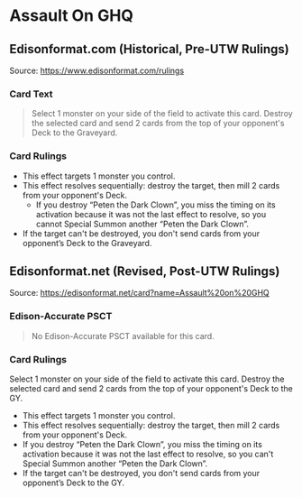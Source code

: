 # Assault On GHQ

## Edisonformat.com (Historical, Pre-UTW Rulings)

Source: https://www.edisonformat.com/rulings

### Card Text

> Select 1 monster on your side of the field to activate this card. Destroy the selected card and send 2 cards from the top of your opponent's Deck to the Graveyard.

### Card Rulings

*   This effect targets 1 monster you control.
*   This effect resolves sequentially: destroy the target, then mill 2 cards from your opponent's Deck.
    *   If you destroy “Peten the Dark Clown”, you miss the timing on its activation because it was not the last effect to resolve, so you cannot Special Summon another “Peten the Dark Clown”.
*   If the target can't be destroyed, you don't send cards from your opponent’s Deck to the Graveyard.

## Edisonformat.net (Revised, Post-UTW Rulings)

Source: https://edisonformat.net/card?name=Assault%20on%20GHQ

### Edison-Accurate PSCT

> No Edison-Accurate PSCT available for this card.

### Card Rulings

Select 1 monster on your side of the field to activate this card. Destroy the selected card and send 2 cards from the top of your opponent's Deck to the GY.
*   This effect targets 1 monster you control.
*   This effect resolves sequentially: destroy the target, then mill 2 cards from your opponent's Deck.
*   If you destroy “Peten the Dark Clown”, you miss the timing on its activation because it was not the last effect to resolve, so you can't Special Summon another “Peten the Dark Clown”.
*   If the target can't be destroyed, you don't send cards from your opponent’s Deck to the GY.
            